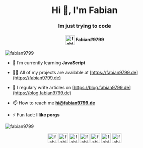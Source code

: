 <h1 align="center">Hi 👋, I'm Fabian</h1>
<h3 align="center">Im just trying to code</h3>
<h4 align="center"><a href="https://www.fa97.de/discord" target="blank"><img align="center" src="https://i.imgur.com/6YWrVSR.png" alt="fabian9799" height="30" width="30" /></a> Fabian#9799</h4>


<p align="left"> <img src="https://komarev.com/ghpvc/?username=fabian9799" alt="fabian9799" /> </p>

- 🌱 I’m currently learning **JavaScript**

- 👨‍💻 All of my projects are available at [https://fabian9799.de](https://fabian9799.de)

- 📝 I regulary write articles on [https://blog.fabian9799.de](https://blog.fabian9799.de)

- 📫 How to reach me **hi@fabian9799.de**

- ⚡ Fun fact: **I like porgs**

<p align="left">
  
  <img align="center" src="https://github-readme-stats.vercel.app/api?username=fabian9799&show_icons=true" alt="fabian9799" /></p>

<p align="center">
<a href="https://codepen.io/fabian9799" target="blank"><img align="center" src="https://cdn.jsdelivr.net/npm/simple-icons@3.0.1/icons/codepen.svg" alt="fabian9799" height="30" width="30" /></a>
<a href="https://dev.to/fabian9799" target="blank"><img align="center" src="https://cdn.jsdelivr.net/npm/simple-icons@3.0.1/icons/dev-dot-to.svg" alt="fabian9799" height="30" width="30" /></a>
<a href="https://twitter.com/fabian9799" target="blank"><img align="center" src="https://cdn.jsdelivr.net/npm/simple-icons@3.0.1/icons/twitter.svg" alt="fabian9799" height="30" width="30" /></a>
<a href="https://codesandbox.com/fabian9799" target="blank"><img align="center" src="https://cdn.jsdelivr.net/npm/simple-icons@3.0.1/icons/codesandbox.svg" alt="fabian9799" height="30" width="30" /></a>
<a href="https://instagram.com/fabian9799" target="blank"><img align="center" src="https://cdn.jsdelivr.net/npm/simple-icons@3.0.1/icons/instagram.svg" alt="fabian9799" height="30" width="30" /></a>
<a href="https://dribbble.com/fabian9799" target="blank"><img align="center" src="https://cdn.jsdelivr.net/npm/simple-icons@3.0.1/icons/dribbble.svg" alt="fabian9799" height="30" width="30" /></a>
<a href="https://www.youtube.com/c/fabian9799" target="blank"><img align="center" src="https://cdn.jsdelivr.net/npm/simple-icons@3.0.1/icons/youtube.svg" alt="fabian9799" height="30" width="30" /></a>
</p>
